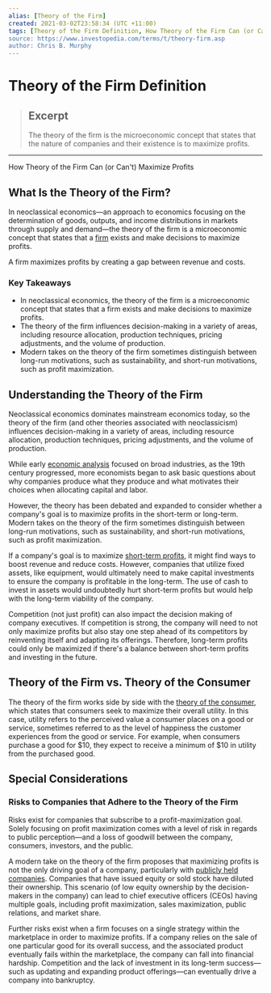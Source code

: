 ```yaml
---
alias: [Theory of the Firm]
created: 2021-03-02T23:58:34 (UTC +11:00)
tags: [Theory of the Firm Definition, How Theory of the Firm Can (or Can't) Maximize Profits]
source: https://www.investopedia.com/terms/t/theory-firm.asp
author: Chris B. Murphy
---
```


# Theory of the Firm Definition

> ## Excerpt
> The theory of the firm is the microeconomic concept that states that the nature of companies and their existence is to maximize profits.

---

How Theory of the Firm Can (or Can't) Maximize Profits
## What Is the Theory of the Firm?

In neoclassical economics—an approach to economics focusing on the determination of goods, outputs, and income distributions in markets through supply and demand—the theory of the firm is a microeconomic concept that states that a [firm](https://www.investopedia.com/terms/f/firm.asp) exists and make decisions to maximize profits.

A firm maximizes profits by creating a gap between revenue and costs.

### Key Takeaways

-   In neoclassical economics, the theory of the firm is a microeconomic concept that states that a firm exists and make decisions to maximize profits.
-   The theory of the firm influences decision-making in a variety of areas, including resource allocation, production techniques, pricing adjustments, and the volume of production.
-   Modern takes on the theory of the firm sometimes distinguish between long-run motivations, such as sustainability, and short-run motivations, such as profit maximization.

## Understanding the Theory of the Firm

Neoclassical economics dominates mainstream economics today, so the theory of the firm (and other theories associated with neoclassicism) influences decision-making in a variety of areas, including resource allocation, production techniques, pricing adjustments, and the volume of production.

While early [economic analysis](https://www.investopedia.com/articles/investing/022916/economic-analysis-lowcost-airline-industry-luvdal.asp) focused on broad industries, as the 19th century progressed, more economists began to ask basic questions about why companies produce what they produce and what motivates their choices when allocating capital and labor.

However, the theory has been debated and expanded to consider whether a company's goal is to maximize profits in the short-term or long-term. Modern takes on the theory of the firm sometimes distinguish between long-run motivations, such as sustainability, and short-run motivations, such as profit maximization.

If a company's goal is to maximize [short-term profits](https://www.investopedia.com/articles/trading/09/short-term-trading.asp), it might find ways to boost revenue and reduce costs. However, companies that utilize fixed assets, like equipment, would ultimately need to make capital investments to ensure the company is profitable in the long-term. The use of cash to invest in assets would undoubtedly hurt short-term profits but would help with the long-term viability of the company.

Competition (not just profit) can also impact the decision making of company executives. If competition is strong, the company will need to not only maximize profits but also stay one step ahead of its competitors by reinventing itself and adapting its offerings. Therefore, long-term profits could only be maximized if there's a balance between short-term profits and investing in the future.

## Theory of the Firm vs. Theory of the Consumer

The theory of the firm works side by side with the [theory of the consumer](https://www.investopedia.com/terms/c/consumer-theory.asp), which states that consumers seek to maximize their overall utility. In this case, utility refers to the perceived value a consumer places on a good or service, sometimes referred to as the level of happiness the customer experiences from the good or service. For example, when consumers purchase a good for $10, they expect to receive a minimum of $10 in utility from the purchased good.

## Special Considerations

### Risks to Companies that Adhere to the Theory of the Firm

Risks exist for companies that subscribe to a profit-maximization goal. Solely focusing on profit maximization comes with a level of risk in regards to public perception—and a loss of goodwill between the company, consumers, investors, and the public.

A modern take on the theory of the firm proposes that maximizing profits is not the only driving goal of a company, particularly with [publicly held companies](https://www.investopedia.com/terms/p/publiccompany.asp). Companies that have issued equity or sold stock have diluted their ownership. This scenario (of low equity ownership by the decision-makers in the company) can lead to chief executive officers (CEOs) having multiple goals, including profit maximization, sales maximization, public relations, and market share.

Further risks exist when a firm focuses on a single strategy within the marketplace in order to maximize profits. If a company relies on the sale of one particular good for its overall success, and the associated product eventually fails within the marketplace, the company can fall into financial hardship. Competition and the lack of investment in its long-term success—such as updating and expanding product offerings—can eventually drive a company into bankruptcy.

